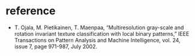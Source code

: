 # reference
- T. Ojala, M. Pietikainen, T. Maenpaa, “Multiresolution gray-scale and rotation invariant texture classification with local binary patterns,” IEEE Transactions on Pattern Analysis and Machine Intelligence, vol. 24, issue 7, page 971-987, July 2002.
